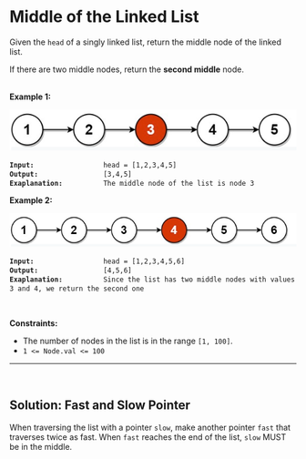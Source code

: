 <!-- markdownlint-disable -->

# Middle of the Linked List

Given the `head` of a singly linked list, return the middle node of the linked list.

If there are two middle nodes, return the **second middle** node.<br>
<br>

**Example 1:**

<img src="./img/example1.png">

<pre><code><strong>Input:</strong>                 head = [1,2,3,4,5]
<strong>Output:</strong>                [3,4,5]
<strong>Exaplanation:</strong>          The middle node of the list is node 3</code></pre>

**Example 2:**

<img src="./img/example2.png">

<pre><code><strong>Input:</strong>                 head = [1,2,3,4,5,6]
<strong>Output:</strong>                [4,5,6]
<strong>Exaplanation:</strong>          Since the list has two middle nodes with values 3 and 4, we return the second one</code></pre>
<br>

**Constraints:**

<ul>
    <li>The number of nodes in the list is in the range <code>[1, 100]</code>.</li>
    <li><code>1 <= Node.val <= 100</code></li>
</ul>

<hr>
<br>
<h2>Solution: Fast and Slow Pointer</h2>

<p>When traversing the list with a pointer <code>slow</code>, make another pointer <code>fast</code> that traverses twice as fast. When <code>fast</code> reaches the end of the list, <code>slow</code> MUST be in the middle.
